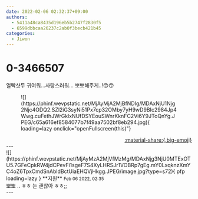 ```yaml
---
date: 2022-02-06 02:32:37+09:00
authors:
  - 5411a48ca8435d196eb5b2747f2830f5
  - 6599dbbcaa26237c2ab0f3becb421b45
categories:
  - Jiwon
---
```


# 0-3466507

<div class="post-container" markdown="1">
<div class="content-container md-sidebar__scrollwrap" markdown="1">

얼빡샷두 귀여워...사랑스러워... 뽀뽀해주게..!😙😙
<figure markdown="1">
![](https://phinf.wevpstatic.net/MjAyMjA2MjBfNDIg/MDAxNjU1Njg2Njc4ODQ2.SZl2iG3syNi51Px7cp32OMby7yH9wD9BIc2984Jp4Wwg.cuFethJWrGklxNUfDSYEouSWnrKknFC2Vi6Y9JToQnYg.JPEG/c65a616ef8584077b7f49aa7502bf8eb294.jpg){ loading=lazy onclick="openFullscreen(this)"}
</figure>


</div>
</div>

<div style="text-align: right;" markdown="1">
<a href="https://weverse.io/fromis9/fanpost/0-3466507" style="text-align: right;">:material-share:{.big-emoji}</a>
</div>
---

<div class="comments-container md-sidebar__scrollwrap" markdown="1">
<div class="comment" markdown="1">
<div class='id-container' markdown="1">
![](https://phinf.wevpstatic.net/MjAyMzA2MjVfMzMg/MDAxNjg3NjU0MTExOTU5.7GFeCpkRW4jdCPevFi1sgeF7S4XyLHRSJr1VOBRp7gEg.mY0LxqknzXmYC4oZ6TpxCmdSnAbldBctUiaEHQVjHkgg.JPEG/image.jpg?type=s72){ pfp loading=lazy }
**<span class="artist">지원</span>** <small>Feb 06 2022, 02:35</small><br>
</div>
<div class='comment-body' markdown="1">
뽀뽀 .. ㅎㅎ 는 괜찮아 ㅎㅎ;;
</div>
</div>
</div>
---
